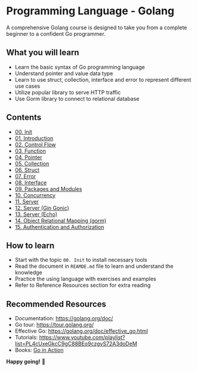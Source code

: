 # Programming Language - Golang
A comprehensive Golang course is designed to take you from a complete beginner to a confident Go programmer.

## What you will learn
- Learn the basic syntax of Go programming language
- Understand pointer and value data type
- Learn to use struct, collection, interface and error to represent different use cases
- Utilize popular library to serve HTTP traffic
- Use Gorm library to connect to relational database

## Contents
- [00. Init](./00.%20Init)
- [01. Introduction](./01.%20Introduction)
- [02. Control Flow](./02.%20Control%20Flow)
- [03. Function](./03.%20Function)
- [04. Pointer](./04.%20Pointer)
- [05. Collection](./05.%20Collection)
- [06. Struct](./06.%20Struct)
- [07. Error](./07.%20Error)
- [08. Interface](./08.%20Interface)
- [09. Packages and Modules](./09.%20Packages%20and%20Modules)
- [10. Concurrency](./10.%20Concurency)
- [11. Server](./11.%20Server)
- [12. Server (Gin Gonic)](./12.%20Server%20(Gin%20Gonic))
- [13. Server (Echo)](./13.%20Server%20(Echo))
- [14. Object Relational Mapping (gorm)](./14.%20Object%20Relational%20Mapping%20(gorm))
- [15. Authentication and Authorization](./15.%20Authentication%20and%20Authorization)

## How to learn
- Start with the topic `00. Init` to install necessary tools
- Read the document in `REAMDE.md` file to learn and understand the knowledge
- Practice the using language with exercises and examples
- Refer to Reference Resources section for extra reading

## Recommended Resources
- Documentation: https://golang.org/doc/
- Go tour: https://tour.golang.org/
- Effective Go: https://golang.org/doc/effective_go.html
- Tutorials: https://www.youtube.com/playlist?list=PL4cUxeGkcC9gC88BEo9czgyS72A3doDeM
- Books: [Go in Action](https://www.manning.com/books/go-in-action)
      
**Happy going!** 🚀